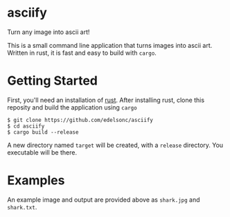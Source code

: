 # asciify
Turn any image into ascii art!

This is a small command line application that turns images into ascii art. Written in rust, it is fast and easy to build with `cargo`.

# Getting Started
First, you'll need an installation of [rust](https://www.rust-lang.org/en-US/). After installing rust, clone this reposity and build the application using `cargo`

```
$ git clone https://github.com/edelsonc/asciify
$ cd asciify
$ cargo build --release
```

A new directory named `target` will be created, with a `release` directory. You executable will be there.

# Examples
An example image and output are provided above as `shark.jpg` and `shark.txt`.
